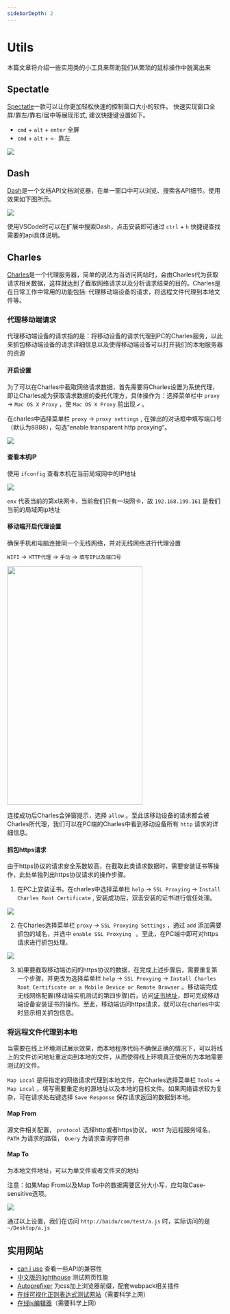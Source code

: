 ```yaml
---
sidebarDepth: 2
---
```


# Utils

本篇文章将介绍一些实用类的小工具来帮助我们从繁琐的鼠标操作中脱离出来

## Spectatle

[Spectatle](https://www.spectacleapp.com/)一款可以让你更加轻松快速的控制窗口大小的软件。
快速实现窗口全屏/靠左/靠右/居中等展现形式, 建议快捷键设置如下。  

* `cmd` + `alt` + `enter` 全屏  
* `cmd` + `alt` + `<-` 靠左

![](https://gw.alicdn.com/tfs/TB1ESaBXG67gK0jSZFHXXa9jVXa-1224-1066.jpg)

## Dash

[Dash](https://kapeli.com/dash)是一个文档API文档浏览器，在单一窗口中可以浏览、搜索各API细节。使用效果如下图所示。

![](https://img.alicdn.com/tfs/TB1xPgeXNv1gK0jSZFFXXb0sXXa-1820-1206.png)

使用VSCode时可以在扩展中搜索Dash，点击安装即可通过 `ctrl` + `h` 快捷键查找需要的api具体说明。

## Charles

[Charles](https://www.charlesproxy.com)是一个代理服务器，简单的说法为当访问网站时，会由Charles代为获取请求相关数据，这样就达到了截取网络请求以及分析请求结果的目的。Charles是在日常工作中常用的功能包括: 代理移动端设备的请求，将远程文件代理到本地文件等。

### 代理移动端请求

代理移动端设备的请求指的是：将移动设备的请求代理到PC的Charles服务，以此来抓包移动端设备的请求详细信息以及使得移动端设备可以打开我们的本地服务器的资源

#### 开启设置

为了可以在Charles中截取网络请求数据，首先需要将Charles设置为系统代理，即让Charles成为获取请求数据的委托代理方，具体操作为：选择菜单栏中 `proxy` -> `Mac OS X Proxy` ，使 `Mac OS X Proxy` 前出现 `✔️` 。

在charles中选择菜单栏 `proxy` -> `proxy settings` , 在弹出的对话框中填写端口号（默认为8888），勾选”enable transparent http proxying“。	

![](https://img.alicdn.com/tfs/TB1.bFMaeH2gK0jSZFEXXcqMpXa-1172-1004.png)

#### 查看本机IP

使用 `ifconfig` 查看本机在当前局域网中的IP地址

![](https://gw.alicdn.com/tfs/TB1490_ahD1gK0jSZFyXXciOVXa-1444-858.jpg)

 `enx` 代表当前的第x块网卡，当前我们只有一块网卡，故 `192.168.199.161` 是我们当前的局域网ip地址

#### 移动端开启代理设置

确保手机和电脑连接同一个无线网络，并对无线网络进行代理设置

 `WIFI` -> `HTTP代理` -> `手动` -> `填写IP以及端口号` 

<img src="https://gw.alicdn.com/tfs/TB1rXl.aeP2gK0jSZFoXXauIVXa-750-1334.jpg"  style="height:556px; width:316px; ">

连接成功后Charles会弹窗提示，选择 `allow` 。至此该移动设备的请求都会被Charles所代理，我们可以在PC端的Charles中看到移动设备所有 `http` 请求的详细信息。

#### 抓包https请求

由于https协议的请求安全系数较高，在截取此类请求数据时，需要安装证书等操作，此处单独列出https协议请求的操作步骤。

1. 在PC上安装证书。在charles中选择菜单栏 `help` -> `SSL Proxying` -> `Install Charles Root Certificate` , 安装成功后，双击安装的证书进行信任处理。

![](https://img.alicdn.com/tfs/TB16ONTabj1gK0jSZFuXXcrHpXa-1478-930.png)

2. 在Charles选择菜单栏 `proxy` -> `SSL Proxying Settings` ，通过 `add` 添加需要抓包的域名，并选中 `enable SSL Proxying ` 。至此，在PC端中即可对https请求进行抓包处理。

![](https://gw.alicdn.com/tfs/TB1MrR.aeL2gK0jSZPhXXahvXXa-1482-1102.jpg)

3. 如果要截取移动端访问的https协议的数据，在完成上述步骤后，需要重复第一个步骤，并更改为选择菜单栏 `help` -> `SSL Proxying` -> `Install Charles Root Certificate on a Mobile Device or Remote Browser` 。移动端完成无线网络配置(移动端实机测试的第四步骤)后，访问[证书地址](http://charlesproxy.com/getssl)，即可完成移动端设备安装证书的操作。至此，移动端访问https请求，就可以在charles中实时显示相关抓包信息。

### 将远程文件代理到本地

当需要在线上环境测试展示效果，而本地程序代码不确保正确的情况下，可以将线上的文件访问地址重定向到本地的文件，从而使得线上环境真正使用的为本地需要测试的文件。

 `Map Local` 是将指定的网络请求代理到本地文件，在Charles选择菜单栏 `Tools` -> `Map Local` ，填写需要重定向的源地址以及本地的目标文件。如果网络请求较为复杂，可在请求处右键选择 `Save Response` 保存请求返回的数据到本地。

#### Map From

源文件相关配置， `protocol` 选择http或者https协议， `HOST` 为远程服务域名， `PATH` 为请求的路径， `Query` 为请求查询字符串

#### Map To

为本地文件地址，可以为单文件或者文件夹的地址

注意：如果Map From以及Map To中的数据需要区分大小写，应勾取Case-sensitive选项。

![](https://gw.alicdn.com/tfs/TB1gC1XakL0gK0jSZFtXXXQCXXa-936-838.jpg)

通过以上设置，我们在访问 `http://baidu/com/test/a.js` 时，实际访问的是 `~/Desktop/a.js` 

## 实用网站

* [can i use](https://caniuse.com/) 查看一些API的兼容性  
* [中文版的lighthouse](https://developers.google.com/speed/pagespeed/insights/) 测试网页性能
* [Autoprefixer](https://autoprefixer.github.io/) 为css加上浏览器前缀，配套webpack相关插件  
* [在线可视化正则表达式测试网站](https://regexper.com)（需要科学上网）
* [在线js编辑器](https://jsfiddle.net/)（需要科学上网）

